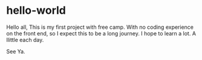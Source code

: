 # hello-world
Hello all,
This is my first project with free camp. 
With no coding experience on the front end, so I expect this to be a long journey. 
I hope to learn a lot. A llittle each day.

See Ya.

